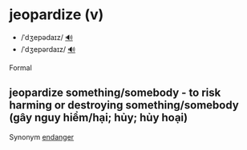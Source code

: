 # jeopardize (v)

- /ˈdʒepədaɪz/ [🔊](https://www.oxfordlearnersdictionaries.com/media/english/uk_pron/j/jeo/jeopa/jeopardize__gb_1.mp3)
- /ˈdʒepərdaɪz/ [🔊](https://www.oxfordlearnersdictionaries.com/media/english/us_pron/j/jeo/jeopa/jeopardize__us_1.mp3)

Formal

## jeopardize something/somebody - to risk harming or destroying something/somebody (gây nguy hiểm/hại; hủy; hủy hoại)

Synonym [endanger]()